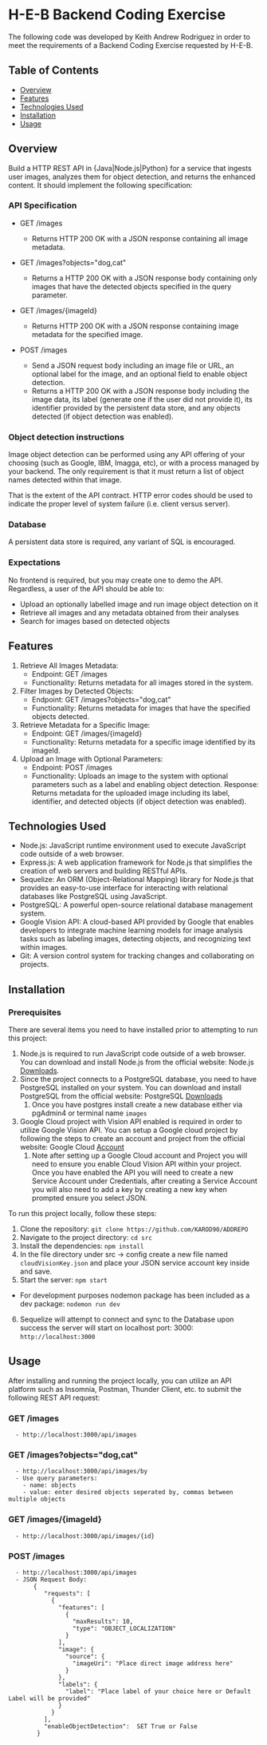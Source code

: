 # H-E-B Backend Coding Exercise
The following code was developed by Keith Andrew Rodriguez in order to meet the requirements of a Backend Coding Exercise requested by H-E-B.

## Table of Contents
- [Overview](#overview)
- [Features](#features)
- [Technologies Used](#technologies-used)
- [Installation](#installation)
- [Usage](#usage)

## Overview
Build a HTTP REST API in {Java|Node.js|Python} for a service that ingests user images, analyzes them for object detection, and returns the
enhanced content. It should implement the following specification:

### API Specification
 - GET /images
    - Returns HTTP 200 OK with a JSON response containing all image metadata.

 - GET /images?objects="dog,cat"
    - Returns a HTTP 200 OK with a JSON response body containing only images that have the detected objects specified in the query
      parameter.
  
 - GET /images/{imageId}
    - Returns HTTP 200 OK with a JSON response containing image metadata for the specified image.

 - POST /images
    - Send a JSON request body including an image file or URL, an optional label for the image, and an optional field to enable object
      detection.
    - Returns a HTTP 200 OK with a JSON response body including the image data, its label (generate one if the user did not provide it), its
      identifier provided by the persistent data store, and any objects detected (if object detection was enabled).
  
### Object detection instructions
Image object detection can be performed using any API offering of your choosing (such as Google, IBM, Imagga, etc), or with a process
managed by your backend. The only requirement is that it must return a list of object names detected within that image.

That is the extent of the API contract. HTTP error codes should be used to indicate the proper level of system failure (i.e. client versus server).

### Database
A persistent data store is required, any variant of SQL is encouraged.

### Expectations
No frontend is required, but you may create one to demo the API. Regardless, a user of the API should be able to:
  - Upload an optionally labelled image and run image object detection on it
  - Retrieve all images and any metadata obtained from their analyses
  - Search for images based on detected objects

## Features
1. Retrieve All Images Metadata:
    - Endpoint: GET /images
    - Functionality: Returns metadata for all images stored in the system.
2. Filter Images by Detected Objects:
    - Endpoint: GET /images?objects="dog,cat"
    - Functionality: Returns metadata for images that have the specified objects detected.
3. Retrieve Metadata for a Specific Image:
    - Endpoint: GET /images/{imageId}
    - Functionality: Returns metadata for a specific image identified by its imageId.
4. Upload an Image with Optional Parameters:
    - Endpoint: POST /images
    - Functionality: Uploads an image to the system with optional parameters such as a label and enabling object detection.
      Response: Returns metadata for the uploaded image including its label, identifier, and detected objects (if object detection was enabled).

## Technologies Used
- Node.js: JavaScript runtime environment used to execute JavaScript code outside of a web browser.
- Express.js: A web application framework for Node.js that simplifies the creation of web servers and building RESTful APIs.
- Sequelize: An ORM (Object-Relational Mapping) library for Node.js that provides an easy-to-use interface for interacting with relational databases like PostgreSQL using JavaScript.
- PostgreSQL: A powerful open-source relational database management system.
- Google Vision API: A cloud-based API provided by Google that enables developers to integrate machine learning models for image analysis tasks such as labeling images, detecting objects, and recognizing text within images.
- Git: A version control system for tracking changes and collaborating on projects.

## Installation

### Prerequisites
There are several items you need to have installed prior to attempting to run this project:
1. Node.js is required to run JavaScript code outside of a web browser. You can download and install Node.js from the official website: Node.js [Downloads](https://nodejs.org/en/download).
2. Since the project connects to a PostgreSQL database, you need to have PostgreSQL installed on your system. You can download and install PostgreSQL from the official website: PostgreSQL [Downloads](https://www.postgresql.org/download/)
   1. Once you have postgres install create a new database either via pgAdmin4 or terminal name `images`
3. Google Cloud project with Vision API enabled is required in order to utilize Google Vision API. You can setup a Google cloud project by following the steps to create an account and project from the official website: Google Cloud [Account](https://cloud.google.com/vision/docs/object-localizer#set-up-your-google-cloud-project-and-authentication)
   1. Note after setting up a Google Cloud account and Project you will need to ensure you enable Cloud Vision API within your project. Once you have enabled the API you will need to create a new Service Account under Credentials, after creating a Service Account you will also need to add a key by creating a new key when prompted ensure you select JSON.

To run this project locally, follow these steps:

1. Clone the repository: `git clone https://github.com/KAROD90/ADDREPO`
2. Navigate to the project directory: `cd src`
3. Install the dependencies: `npm install`
4. In the file directory under src -> config create a new file named `cloudVisionKey.json` and place your JSON service account key inside and save.
5. Start the server: `npm start`
  - For development purposes nodemon package has been included as a dev package: `nodemon run dev`
6. Sequelize will attempt to connect and sync to the Database upon success the server will start on localhost port: 3000: `http://localhost:3000`

## Usage
After installing and running the project locally, you can utilize an API platform such as Insomnia, Postman, Thunder Client, etc. to submit the following REST API request:

### GET /images
      - http://localhost:3000/api/images

### GET /images?objects="dog,cat"
      - http://localhost:3000/api/images/by
      - Use query parameters: 
        - name: objects
        - value: enter desired objects seperated by, commas between multiple objects

### GET /images/{imageId}
      - http://localhost:3000/api/images/{id}

### POST /images
      - http://localhost:3000/api/images
      - JSON Request Body:
           {
              "requests": [
                {
                  "features": [
                    {
                      "maxResults": 10,
                      "type": "OBJECT_LOCALIZATION"
                    }
                  ],
                  "image": {
                    "source": {
                      "imageUri": "Place direct image address here"
                    }
                  },
                  "labels": {
                    "label": "Place label of your choice here or Default Label will be provided"
                  }
                }
              ],
              "enableObjectDetection":  SET True or False
            }